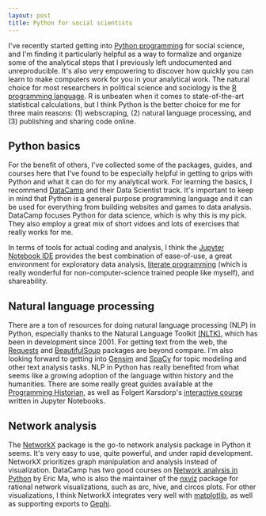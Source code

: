 ```yaml
---
layout: post
title: Python for social scientists
---
```


I've recently started getting into [Python programming](https://www.python.org/) for social science, and I'm finding it particularly helpful as a way to formalize and organize some of the analytical steps that I previously left undocumented and unreproducible. It's also very empowering to discover how quickly you can learn to make computers work for you in your analytical work. The natural choice for most researchers in political science and sociology is the [R programming language](https://www.r-project.org/). R is unbeaten when it comes to state-of-the-art statistical calculations, but I think Python is the better choice for me for three main reasons: (1) webscraping, (2) natural language processing, and (3) publishing and sharing code online.

## Python basics

For the benefit of others, I've collected some of the packages, guides, and courses here that I've found to be especially helpful in getting to grips with Python and what it can do for my analytical work. For learning the basics, I recommend [DataCamp](https://www.datacamp.com/) and their Data Scientist track. It's important to keep in mind that Python is a general purpose programming language and it can be used for everything from building websites and games to data analysis. DataCamp focuses Python for data science, which is why this is my pick. They also employ a great mix of short vidoes and lots of exercises that really works for me.

In terms of  tools for actual coding and analysis, I think the [Jupyter Notebook IDE](http://jupyter.org/) provides the best combination of ease-of-use, a great environment for exploratory data analysis, [literate programming](https://en.wikipedia.org/wiki/Literate_programming) (which is really wonderful for non-computer-science trained people like myself), and shareability.

## Natural language processing

There are a ton of resources for doing natural language processing (NLP) in Python, especially thanks to the Natural Language Toolkit [(NLTK)](http://www.nltk.org/), which has been in development since 2001. For getting text from the web, the [Requests](http://docs.python-requests.org/en/master/) and [BeautifulSoup](https://www.crummy.com/software/BeautifulSoup/) packages are beyond compare. I'm also looking forward to getting into [Gensim](https://radimrehurek.com/gensim/) and [SpaCy](https://spacy.io/) for topic modeling and other text analysis tasks. NLP in Python has really benefited from what seems like a growing adoption of the language within history and the humanities. There are some really great guides available at the [Programming Historian](https://programminghistorian.org/), as well as Folgert Karsdorp's [interactive course](http://www.karsdorp.io/python-course/) written in Jupyter Notebooks.

## Network analysis

The [NetworkX](https://networkx.github.io/) package is the go-to network analysis package in Python it seems. It's very easy to use, quite powerful, and under rapid development. NetworkX prioritizes graph manipulation and analysis instead of visualization. DataCamp has two good courses on [Network analysis in Python](https://www.datacamp.com/courses/network-analysis-in-python-part-1) by Eric Ma, who is also the maintainer of the [nxviz](http://nxviz.readthedocs.io/en/latest/) package for rational network visualizations, such as arc, hive, and circos plots. For other visualizations, I think NetworkX integrates very well with [matplotlib](https://matplotlib.org/), as well as supporting exports to [Gephi](https://gephi.org/).
